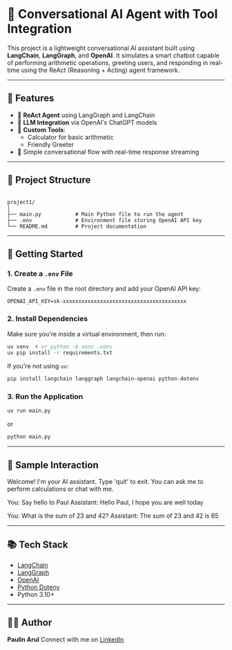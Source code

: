 
# 🤖 Conversational AI Agent with Tool Integration

This project is a lightweight conversational AI assistant built using **LangChain**, **LangGraph**, and **OpenAI**. It simulates a smart chatbot capable of performing arithmetic operations, greeting users, and responding in real-time using the ReAct (Reasoning + Acting) agent framework.

---

## 🔧 Features

- 🔄 **ReAct Agent** using LangGraph and LangChain
- 🧠 **LLM Integration** via OpenAI's ChatGPT models
- 🧮 **Custom Tools**: 
  - Calculator for basic arithmetic
  - Friendly Greeter
- 📜 Simple conversational flow with real-time response streaming

---

## 📁 Project Structure

```

project1/
│
├── main.py           # Main Python file to run the agent
├── .env              # Environment file storing OpenAI API key
└── README.md         # Project documentation

````

---

## 🚀 Getting Started

### 1. Create a `.env` File

Create a `.env` file in the root directory and add your OpenAI API key:

```
OPENAI_API_KEY=sk-xxxxxxxxxxxxxxxxxxxxxxxxxxxxxxxxxxxxxxxx
```

### 2. Install Dependencies

Make sure you're inside a virtual environment, then run:

```bash
uv venv  # or python -m venv .venv
uv pip install -r requirements.txt
```

If you're not using `uv`:

```bash
pip install langchain langgraph langchain-openai python-dotenv
```

### 3. Run the Application

```bash
uv run main.py
```

or

```bash
python main.py
```

---

## 🧠 Sample Interaction


Welcome! I'm your AI assistant. Type 'quit' to exit.
You can ask me to perform calculations or chat with me.

You: Say hello to Paul
Assistant: Hello Paul, I hope you are well today

You: What is the sum of 23 and 42?
Assistant: The sum of 23 and 42 is 65

---

## 📚 Tech Stack

* [LangChain](https://www.langchain.com/)
* [LangGraph](https://github.com/langchain-ai/langgraph)
* [OpenAI](https://platform.openai.com/)
* [Python Dotenv](https://pypi.org/project/python-dotenv/)
* Python 3.10+

---

## 🙋‍♂️ Author

**Paulin Arul**
Connect with me on [LinkedIn](https://www.linkedin.com/in/paulin-arul-674b10259/)


